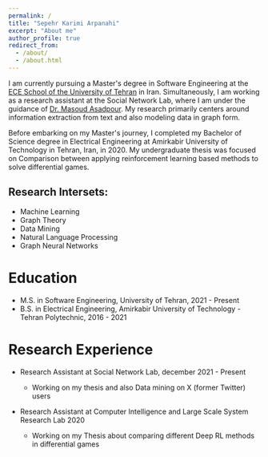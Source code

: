 ```yaml
---
permalink: /
title: "Sepehr Karimi Arpanahi"
excerpt: "About me"
author_profile: true
redirect_from: 
  - /about/
  - /about.html
---
```


I am currently pursuing a Master's degree in Software Engineering at the [ECE School of the University of Tehran](https://ece.ut.ac.ir/en/ece) in Iran. Simultaneously, I am working as a research assistant at the Social Network Lab, where I am under the guidance of [Dr. Masoud Asadpour](https://scholar.google.com/citations?user=MKwwcvIAAAAJ&hl=en). My research primarily centers around information extraction from text and also modeling data in graph form.

Before embarking on my Master's journey, I completed my Bachelor of Science degree in Electrical Engineering at Amirkabir University of Technology in Tehran, Iran, in 2020. My undergraduate thesis was focused on Comparison between applying reinforcement learning based methods to solve differential games.

## **Research Intersets**:
- Machine Learning
- Graph Theory
- Data Mining
- Natural Language Processing
- Graph Neural Networks

Education
======
* M.S. in Software Engineering, University of Tehran, 2021 - Present
* B.S. in Electrical Engineering, Amirkabir University of Technology - Tehran Polytechnic, 2016 - 2021

Research Experience
======
* Research Assistant at Social Network Lab, december 2021 - Present
  * Working on my thesis and also Data mining on X (former Twitter) users


* Research Assistant at Computer Intelligence and Large Scale System Research Lab 2020
  * Working on my Thesis about comparing different Deep RL methods in differential games

  


